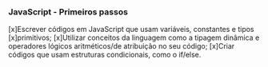 ### JavaScript - Primeiros passos

[x]Escrever códigos em JavaScript que usam variáveis, constantes e tipos [x]primitivos;
[x]Utilizar conceitos da linguagem como a tipagem dinâmica e operadores lógicos aritméticos/de atribuição no seu código;
[x]Criar códigos que usam estruturas condicionais, como o if/else.

